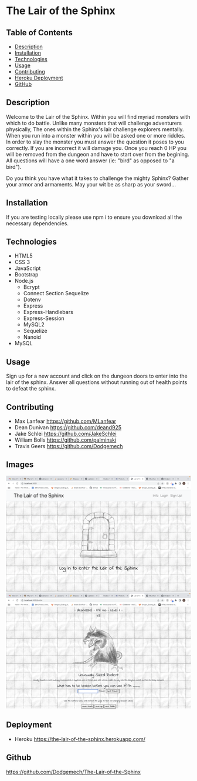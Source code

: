 # The Lair of the Sphinx

  ## Table of Contents
  
  - [Description](#description)
  - [Installation](#installation)
  - [Technologies](#technologies)
  - [Usage](#usage)
  - [Contributing](#contributing)
  - [Heroku Deployment](#deployment)
  - [GitHub](#github)
  
  ## Description
Welcome to the Lair of the Sphinx. Within you will find myriad monsters with which to do battle. Unlike many monsters that will challenge adventurers physically, The ones within the Sphinx's lair challenge explorers mentally. When you run into a monster within you will be asked one or more riddles. In order to slay the monster you must answer the question it poses to you correctly. If you are incorrect it will damage you. Once you reach 0 HP you will be removed from the dungeon and have to start over from the begining. All questions will have a one word answer (ie: "bird" as opposed to "a bird").

Do you think you have what it takes to challenge the mighty Sphinx? Gather your armor and armaments. May your wit be as sharp as your sword...

  ## Installation
  
  If you are testing locally please use npm i to ensure you download all the necessary dependencies. 

  ## Technologies
- HTML5
- CSS 3
- JavaScript
- Bootstrap
- Node.js
  - Bcrypt
  - Connect Section Sequelize
  - Dotenv
  - Express
  - Express-Handlebars
  - Express-Session
  - MySQL2
  - Sequelize
  - Nanoid
- MySQL

## Usage
  
Sign up for a new account and click on the dungeon doors to enter into the lair of the sphinx. Answer all questions without running out of health points to defeat the sphinx.

  ## Contributing

- Max Lanfear https://github.com/MLanfear
- Dean Dunivan https://github.com/deand925
- Jake Schlei https://github.com/JakeSchlei
- William Bolls https://github.com/palminski
- Travis Geers https://github.com/Dodgemech
  
## Images

<img src="public/images/readme/Screen Shot 2022-10-25 at 1.02.38 PM.png">
<img src="public/images/readme/Screen Shot 2022-10-25 at 1.03.26 PM.png">

## Deployment
- Heroku 
https://the-lair-of-the-sphinx.herokuapp.com/

## Github

  https://github.com/Dodgemech/The-Lair-of-the-Sphinx





